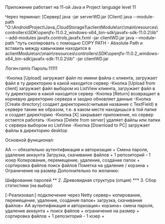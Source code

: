 Приложение работает на 11-ой Java и Project language level 11

Через терминал: 
[Сервер]
java -jar serverWD.jar
[Client]
java --module-path "O:\AndroidProject\Java_CloudStorage1\aclientModule\src\main\resources\controllers\SDK\openjfx-11.0.2_windows-x64_bin-sdk\javafx-sdk-11.0.2\lib" --add-modules javafx.controls,javafx.fxml -jar clientWD.jar
java --module-path "путь скопировать с помощью COPY PATH - Absolute Path и вставить между кавычками находится в aclientModule\src\main\resources\controllers\SDK\openjfx-11.0.2_windows-x64_bin-sdk\javafx-sdk-11.0.2\lib" -jar clientWD.jar

Логин:ramis
Пароль:11111



-Кнопка [Upload] загружает файл по имени файла с клиента,
загружает файл в ту директорию в какой находится сервер
-Кнопка [Upload from client] загружает файл выбором из ListView
клиента, загружает файл в ту директорию в какой находится сервер
-Кнопка [Return] возвращает в корневую директорию сервера 
и заодно обновляет данные
-Кнопка [Create directory] создает директорию(считывая название с TextField) 
в сервере таким же образом, т.е. в каком месте находишься в той папке и создает 
директорию
-Кнопка [X] закрывает приложение, но сервер остается работать
-Кнопка [Delete from server] удаляет файлы или папки с сервера выбором из ListView
-Кнопка [Download to PC] загружает файлы в директорию desktop



Основной функционал:

АА — обязательно аутентификация и авторизация +
Смена пароля, удаление аккаунта
Загрузка, скачивание файлов +
1 репозиторий - 1 юзер
Копирование, перемещение, удаление, cоздание папок +
сортировка файлов
поиск файлов
Пометка на удаление / корзина +
Ограничение на размер 
Дополнительно по желанию:

Шифрование паролей ** 2. Древовидная структура (опция) *** 3. Сбор статистики (на выбор)



[-Реализовал:]
подключение через Netty сервер+
копирование, перемещение, удаление, cоздание папок+
загрузка, скачивание файлов+
AA аутентификация и авторизация+
корзина+
смена пароля, удаление аккаунта +
поиск файлов +
ограничение на размер +
сортировка файлов +
1 репозиторий - 1 юзер +






